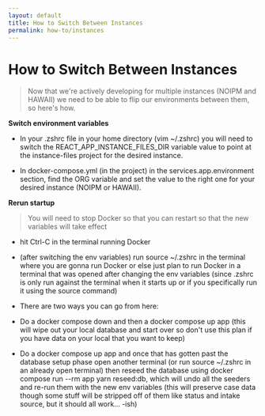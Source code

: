 ```yaml
---
layout: default
title: How to Switch Between Instances
permalink: how-to/instances
---
```


# How to Switch Between Instances

> Now that we're actively developing for multiple instances (NOIPM and HAWAII) we need to be able to flip our environments between them, so here's how.                                                

**Switch environment variables**                                         

-   In your .zshrc file in your home directory (vim ~/.zshrc) you will need to switch the REACT_APP_INSTANCE_FILES_DIR variable value to point at the instance-files project for the desired instance.                                                        

-   In docker-compose.yml (in the project) in the services.app.environment section, find the ORG variable and set the value to the right one for your desired instance (NOIPM or HAWAII).                                                         

**Rerun startup**                                                        

> You will need to stop Docker so that you can restart so that the new variables will take effect                                           


- hit Ctrl-C in the terminal running Docker

- (after switching the env variables) run source ~/.zshrc in the terminal where you are gonna run Docker or else just plan to run Docker in a terminal that was opened after changing the env variables (since .zshrc is only run against the terminal when it starts up or if you specifically run it using the source command)

- There are two ways you can go from here:

- Do a docker compose down and then a docker compose up app (this will wipe out your local database and start over so don't use this plan if you have data on your local that you want to keep)

- Do a docker compose up app and once that has gotten past the database setup phase open another terminal (or run source ~/.zshrc in an already open terminal) then reseed the database using docker compose run --rm app yarn reseed:db, which will undo all the seeders and re-run them with the new env variables (this will preserve case data though some stuff will be stripped off of them like status and intake source, but it should all work... -ish)